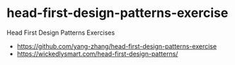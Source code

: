 # head-first-design-patterns-exercise
Head First Design Patterns Exercises

- https://github.com/yang-zhang/head-first-design-patterns-exercise
- https://wickedlysmart.com/head-first-design-patterns/

